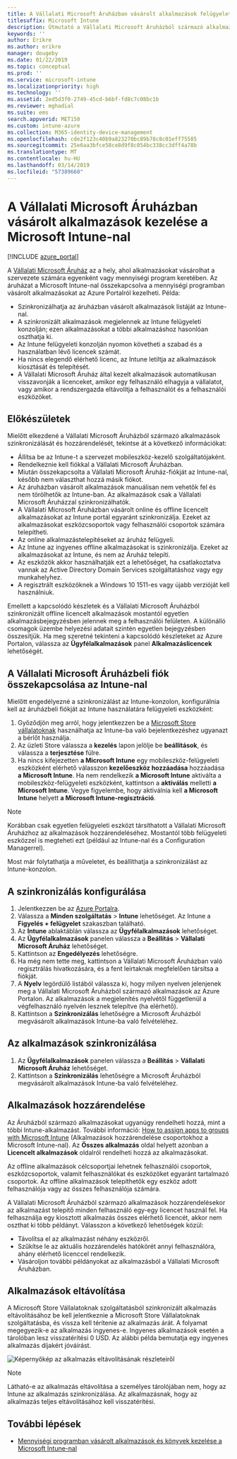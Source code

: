 ```yaml
---
title: A Vállalati Microsoft Áruházban vásárolt alkalmazások felügyelete
titlesuffix: Microsoft Intune
description: Útmutató a Vállalati Microsoft Áruházból származó alkalmazások Intune-ba való szinkronizálásához, és ezután azok kiosztásához és nyomon követéséhez.
keywords: ''
author: Erikre
ms.author: erikre
manager: dougeby
ms.date: 01/22/2019
ms.topic: conceptual
ms.prod: ''
ms.service: microsoft-intune
ms.localizationpriority: high
ms.technology: ''
ms.assetid: 2ed5d3f0-2749-45cd-b6bf-fd8c7c08bc1b
ms.reviewer: mghadial
ms.suite: ems
search.appverid: MET150
ms.custom: intune-azure
ms.collection: M365-identity-device-management
ms.openlocfilehash: cde2f123c40b9a823270bc89b78c8c01eff75585
ms.sourcegitcommit: 25e6aa3bfce58ce8d9f8c054bc338cc3dff4a78b
ms.translationtype: MT
ms.contentlocale: hu-HU
ms.lasthandoff: 03/14/2019
ms.locfileid: "57389660"
---
```

# <a name="how-to-manage-apps-you-purchased-from-the-microsoft-store-for-business-with-microsoft-intune"></a>A Vállalati Microsoft Áruházban vásárolt alkalmazások kezelése a Microsoft Intune-nal

[!INCLUDE [azure_portal](./includes/azure_portal.md)]

A [Vállalati Microsoft Áruház](https://www.microsoft.com/business-store) az a hely, ahol alkalmazásokat vásárolhat a szervezete számára egyenként vagy mennyiségi program keretében. Az áruházat a Microsoft Intune-nal összekapcsolva a mennyiségi programban vásárolt alkalmazásokat az Azure Portalról kezelheti. Példa:
* Szinkronizálhatja az áruházban vásárolt alkalmazások listáját az Intune-nal.
* A szinkronizált alkalmazások megjelennek az Intune felügyeleti konzolján; ezen alkalmazásokat a többi alkalmazáshoz hasonlóan oszthatja ki.
* Az Intune felügyeleti konzolján nyomon követheti a szabad és a használatban lévő licencek számát.
* Ha nincs elegendő elérhető licenc, az Intune letiltja az alkalmazások kiosztását és telepítését.
* A Vállalati Microsoft Áruház által kezelt alkalmazások automatikusan visszavonják a licenceket, amikor egy felhasználó elhagyja a vállalatot, vagy amikor a rendszergazda eltávolítja a felhasználót és a felhasználói eszközöket.

## <a name="before-you-start"></a>Előkészületek

Mielőtt elkezdené a Vállalati Microsoft Áruházból származó alkalmazások szinkronizálását és hozzárendelését, tekintse át a következő információkat:

- Állítsa be az Intune-t a szervezet mobileszköz-kezelő szolgáltatójaként.
- Rendelkeznie kell fiókkal a Vállalati Microsoft Áruházban.
- Miután összekapcsolta a Vállalati Microsoft Áruház-fiókját az Intune-nal, később nem választhat hozzá másik fiókot.
- Az áruházban vásárolt alkalmazások manuálisan nem vehetők fel és nem törölhetők az Intune-ban. Az alkalmazások csak a Vállalati Microsoft Áruházzal szinkronizálhatók.
- A Vállalati Microsoft Áruházban vásárolt online és offline licencelt alkalmazásokat az Intune portál egyaránt szinkronizálja. Ezeket az alkalmazásokat eszközcsoportok vagy felhasználói csoportok számára telepítheti. 
- Az online alkalmazástelepítéseket az áruház felügyeli.
- Az Intune az ingyenes offline alkalmazásokat is szinkronizálja. Ezeket az alkalmazásokat az Intune, és nem az Áruház telepíti.
- Az eszközök akkor használhatják ezt a lehetőséget, ha csatlakoztatva vannak az Active Directory Domain Services szolgáltatáshoz vagy egy munkahelyhez.
- A regisztrált eszközöknek a Windows 10 1511-es vagy újabb verzióját kell használniuk.

Emellett a kapcsolódó készletek és a Vállalati Microsoft Áruházból szinkronizált offline licencelt alkalmazások mostantól egyetlen alkalmazásbejegyzésben jelennek meg a felhasználói felületen. A különálló csomagok üzembe helyezési adatait szintén egyetlen bejegyzésben összesítjük. Ha meg szeretné tekinteni a kapcsolódó készleteket az Azure Portalon, válassza az **Ügyfélalkalmazások** panel **Alkalmazáslicencek** lehetőségét.

## <a name="associate-your-microsoft-store-for-business-account-with-intune"></a>A Vállalati Microsoft Áruházbeli fiók összekapcsolása az Intune-nal
Mielőtt engedélyezné a szinkronizálást az Intune-konzolon, konfigurálnia kell az áruházbeli fiókját az Intune használatára felügyeleti eszközként:
1. Győződjön meg arról, hogy jelentkezzen be a [Microsoft Store vállalatoknak](https://www.microsoft.com/business-store) használhatja az Intune-ba való bejelentkezéshez ugyanazt a bérlőt használja.
2. Az üzleti Store válassza a **kezelés** lapon jelölje be **beállítások**, és válassza a **terjesztése** fülre.
3. Ha nincs kifejezetten **a Microsoft Intune** egy mobileszköz-felügyeleti eszközként elérhető válasszon **kezelőeszköz hozzáadása** hozzáadása **a Microsoft Intune**. Ha nem rendelkezik **a Microsoft Intune** aktiválta a mobileszköz-felügyeleti eszközként, kattintson a **aktiválás** melletti **a Microsoft Intune**. Vegye figyelembe, hogy aktiválnia kell **a Microsoft Intune** helyett **a Microsoft Intune-regisztráció**.

> [!NOTE]
> Korábban csak egyetlen felügyeleti eszközt társíthatott a Vállalati Microsoft Áruházhoz az alkalmazások hozzárendeléséhez. Mostantól több felügyeleti eszközzel is megteheti ezt (például az Intune-nal és a Configuration Managerrel). 

Most már folytathatja a műveletet, és beállíthatja a szinkronizálást az Intune-konzolon.

## <a name="configure-synchronization"></a>A szinkronizálás konfigurálása

1. Jelentkezzen be az [Azure Portalra](https://portal.azure.com).
2. Válassza a **Minden szolgáltatás** > **Intune** lehetőséget. Az Intune a **Figyelés + felügyelet** szakaszban található.
3. Az **Intune** ablaktáblán válassza az **Ügyfélalkalmazások** lehetőséget.
1. Az **Ügyfélalkalmazások** panelen válassza a **Beállítás** > **Vállalati Microsoft Áruház** lehetőséget.
2. Kattintson az **Engedélyezés** lehetőségre.
3. Ha még nem tette meg, kattintson a Vállalati Microsoft Áruházban való regisztrálás hivatkozására, és a fent leírtaknak megfelelően társítsa a fiókját.
5. A **Nyelv** legördülő listából válassza ki, hogy milyen nyelven jelenjenek meg a Vállalati Microsoft Áruházból származó alkalmazások az Azure Portalon. Az alkalmazások a megjelenítés nyelvétől függetlenül a végfelhasználó nyelvén lesznek telepítve (ha elérhető).
6. Kattintson a **Szinkronizálás** lehetőségre a Microsoft Áruházból megvásárolt alkalmazások Intune-ba való felvételéhez.

## <a name="synchronize-apps"></a>Az alkalmazások szinkronizálása

1. Az **Ügyfélalkalmazások** panelen válassza a **Beállítás** > **Vállalati Microsoft Áruház** lehetőséget.
2. Kattintson a **Szinkronizálás** lehetőségre a Microsoft Áruházból megvásárolt alkalmazások Intune-ba való felvételéhez.

## <a name="assign-apps"></a>Alkalmazások hozzárendelése

Az Áruházból származó alkalmazásokat ugyanúgy rendelheti hozzá, mint a többi Intune-alkalmazást. További információ: [How to assign apps to groups with Microsoft Intune](apps-deploy.md) (Alkalmazások hozzárendelése csoportokhoz a Microsoft Intune-nal). Az **Összes alkalmazás** oldal helyett azonban a **Licencelt alkalmazások** oldalról rendelheti hozzá az alkalmazásokat.

Az offline alkalmazások célcsoportjai lehetnek felhasználói csoportok, eszközcsoportok, valamit felhasználókat és eszközöket egyaránt tartalmazó csoportok.
Az offline alkalmazások telepíthetők egy eszköz adott felhasználója vagy az összes felhasználója számára. 


A Vállalati Microsoft Áruházból származó alkalmazások hozzárendelésekor az alkalmazást telepítő minden felhasználó egy-egy licencet használ fel. Ha felhasználja egy kiosztott alkalmazás összes elérhető licencét, akkor nem oszthat ki több példányt. Válasszon a következő lehetőségek közül:
* Távolítsa el az alkalmazást néhány eszközről.
* Szűkítse le az aktuális hozzárendelés hatókörét annyi felhasználóra, ahány elérhető licenccel rendelkezik.
* Vásároljon további példányokat az alkalmazásból a Vállalati Microsoft Áruházban.

## <a name="remove-apps"></a>Alkalmazások eltávolítása

A Microsoft Store Vállalatoknak szolgáltatásból szinkronizált alkalmazás eltávolításához be kell jelentkeznie a Microsoft Store Vállalatoknak szolgáltatásba, és vissza kell térítenie az alkalmazás árát. A folyamat megegyezik-e az alkalmazás ingyenes-e. Ingyenes alkalmazások esetén a tárolóban lesz visszatérítési 0 USD. Az alábbi példa bemutatja egy ingyenes alkalmazás díjakért jóváírást. 

![Képernyőkép az alkalmazás eltávolításának részleteiről](./media/microsoft-store-for-business-01.png)

> [!NOTE]
> Látható-e az alkalmazás eltávolítása a személyes tárolójában nem, hogy az Intune az alkalmazás szinkronizálása. Az alkalmazásnak, hogy az alkalmazás teljes eltávolításához kell visszatérítési.

## <a name="next-steps"></a>További lépések

- [Mennyiségi programban vásárolt alkalmazások és könyvek kezelése a Microsoft Intune-nal](vpp-apps.md)
